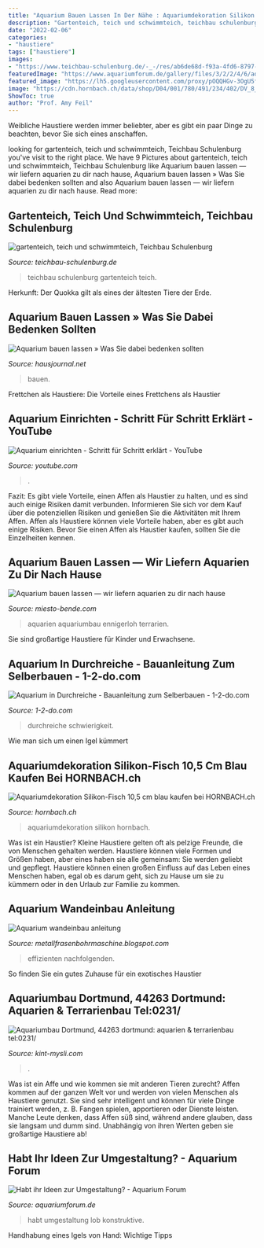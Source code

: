 ```yaml
---
title: "Aquarium Bauen Lassen In Der Nähe : Aquariumdekoration Silikon Hornbach"
description: "Gartenteich, teich und schwimmteich, teichbau schulenburg"
date: "2022-02-06"
categories:
- "haustiere"
tags: ["haustiere"]
images:
- "https://www.teichbau-schulenburg.de/-_-/res/ab6de68d-f93a-4fd6-8797-ee6dbfa50aff/images/files/ab6de68d-f93a-4fd6-8797-ee6dbfa50aff/97501a1c-8ff7-4ada-9d1a-9c5299a2863e/768-768/cfe1f3bdffc082a4a5cd8d6c1631e602e9ea0c11"
featuredImage: "https://www.aquariumforum.de/gallery/files/3/2/2/4/6/aquarium42-med.jpg"
featured_image: "https://lh5.googleusercontent.com/proxy/pOQQHGv-3OgU5fnc_MQGR_9BS5j73taVVUOUYNQmDDwVhb_MAqX95O7lBQiWIpbNPc-eIQ=s0-d"
image: "https://cdn.hornbach.ch/data/shop/D04/001/780/491/234/402/DV_8_6469127_01_4c_DE_20170918174912.jpg"
ShowToc: true
author: "Prof. Amy Feil"
---
```



Weibliche Haustiere werden immer beliebter, aber es gibt ein paar Dinge zu beachten, bevor Sie sich eines anschaffen.

	

		
looking for gartenteich, teich und schwimmteich, Teichbau Schulenburg you've visit to the right place. We have 9 Pictures about gartenteich, teich und schwimmteich, Teichbau Schulenburg like Aquarium bauen lassen — wir liefern aquarien zu dir nach hause, Aquarium bauen lassen » Was Sie dabei bedenken sollten and also Aquarium bauen lassen — wir liefern aquarien zu dir nach hause. Read more:
		
    
## Gartenteich, Teich Und Schwimmteich, Teichbau Schulenburg

<img loading=lazy src="https://www.teichbau-schulenburg.de/-_-/res/ab6de68d-f93a-4fd6-8797-ee6dbfa50aff/images/files/ab6de68d-f93a-4fd6-8797-ee6dbfa50aff/97501a1c-8ff7-4ada-9d1a-9c5299a2863e/768-768/cfe1f3bdffc082a4a5cd8d6c1631e602e9ea0c11" onerror="this.onerror=null;this.src='https://tse2.mm.bing.net/th?id=OIP.lYwdgvcvF3BQ57rKl1qxBQHaHa&amp;pid=15.1';" alt="gartenteich, teich und schwimmteich, Teichbau Schulenburg">

_Source: teichbau-schulenburg.de_

>teichbau schulenburg gartenteich teich. 

	

Herkunft: Der Quokka gilt als eines der ältesten Tiere der Erde.

    
## Aquarium Bauen Lassen » Was Sie Dabei Bedenken Sollten

<img loading=lazy src="https://www.hausjournal.net/wp-content/uploads/Aquarium-bauen-lassen-292x203.jpg" onerror="this.onerror=null;this.src='https://tse2.mm.bing.net/th?id=OIP.TbQYyrZz0ZhKGESMQASJ9AAAAA&amp;pid=15.1';" alt="Aquarium bauen lassen » Was Sie dabei bedenken sollten">

_Source: hausjournal.net_

>bauen. 

	

Frettchen als Haustiere: Die Vorteile eines Frettchens als Haustier

    
## Aquarium Einrichten - Schritt Für Schritt Erklärt - YouTube

<img loading=lazy src="https://i.ytimg.com/vi/KymxQ91pWFg/hqdefault.jpg" onerror="this.onerror=null;this.src='https://tse4.mm.bing.net/th?id=OIP.E-QtmS0JLCL7ZZoUeRYMQgHaFj&amp;pid=15.1';" alt="Aquarium einrichten - Schritt für Schritt erklärt - YouTube">

_Source: youtube.com_

>. 

	

Fazit: Es gibt viele Vorteile, einen Affen als Haustier zu halten, und es sind auch einige Risiken damit verbunden. Informieren Sie sich vor dem Kauf über die potenziellen Risiken und genießen Sie die Aktivitäten mit Ihrem Affen.
Affen als Haustiere können viele Vorteile haben, aber es gibt auch einige Risiken. Bevor Sie einen Affen als Haustier kaufen, sollten Sie die Einzelheiten kennen.

    
## Aquarium Bauen Lassen — Wir Liefern Aquarien Zu Dir Nach Hause

<img loading=lazy src="https://miesto-bende.com/fmqh/TjmRAJlZusYGixWYWHDeBwHaE6.jpg" onerror="this.onerror=null;this.src='https://tse1.mm.bing.net/th?id=OIP.2-hMCGJe2RsphGIeyCElxAAAAA&amp;pid=15.1';" alt="Aquarium bauen lassen — wir liefern aquarien zu dir nach hause">

_Source: miesto-bende.com_

>aquarien aquariumbau ennigerloh terrarien. 

	

Sie sind großartige Haustiere für Kinder und Erwachsene.

    
## Aquarium In Durchreiche - Bauanleitung Zum Selberbauen - 1-2-do.com

<img loading=lazy src="https://diy.1-2-do.com/content/uploads/project/2/9/3/1/3c36dc8dcb_750x500-C.JPG" onerror="this.onerror=null;this.src='https://tse4.mm.bing.net/th?id=OIP.XDagz281dtPciPwAfVYybgHaE8&amp;pid=15.1';" alt="Aquarium in Durchreiche - Bauanleitung zum Selberbauen - 1-2-do.com">

_Source: 1-2-do.com_

>durchreiche schwierigkeit. 

	

Wie man sich um einen Igel kümmert

    
## Aquariumdekoration Silikon-Fisch 10,5 Cm Blau Kaufen Bei HORNBACH.ch

<img loading=lazy src="https://cdn.hornbach.ch/data/shop/D04/001/780/491/234/402/DV_8_6469127_01_4c_DE_20170918174912.jpg" onerror="this.onerror=null;this.src='https://tse3.mm.bing.net/th?id=OIP.gdnCRg7OMDVzuW-Y4Gs2qwHaF7&amp;pid=15.1';" alt="Aquariumdekoration Silikon-Fisch 10,5 cm blau kaufen bei HORNBACH.ch">

_Source: hornbach.ch_

>aquariumdekoration silikon hornbach. 

	

Was ist ein Haustier?
Kleine Haustiere gelten oft als pelzige Freunde, die von Menschen gehalten werden. Haustiere können viele Formen und Größen haben, aber eines haben sie alle gemeinsam: Sie werden geliebt und gepflegt. Haustiere können einen großen Einfluss auf das Leben eines Menschen haben, egal ob es darum geht, sich zu Hause um sie zu kümmern oder in den Urlaub zur Familie zu kommen.

    
## Aquarium Wandeinbau Anleitung

<img loading=lazy src="https://lh5.googleusercontent.com/proxy/pOQQHGv-3OgU5fnc_MQGR_9BS5j73taVVUOUYNQmDDwVhb_MAqX95O7lBQiWIpbNPc-eIQ=s0-d" onerror="this.onerror=null;this.src='https://tse4.mm.bing.net/th?id=OIP.AQoxPVqeOkrln2Y1Z_gqDAHaFj&amp;pid=15.1';" alt="Aquarium wandeinbau anleitung">

_Source: metallfrasenbohrmaschine.blogspot.com_

>effizienten nachfolgenden. 

	

So finden Sie ein gutes Zuhause für ein exotisches Haustier

    
## Aquariumbau Dortmund, 44263 Dortmund: Aquarien &amp; Terrarienbau Tel:0231/

<img loading=lazy src="https://kint-mysli.com/ffvpjv/IVmbRkICV3hW6Z8iIbtPvAHaFZ.jpg" onerror="this.onerror=null;this.src='https://tse3.mm.bing.net/th?id=OIP.n6xKDKHtub6e-xHR3tfoKQAAAA&amp;pid=15.1';" alt="Aquariumbau Dortmund, 44263 dortmund: aquarien &amp; terrarienbau tel:0231/">

_Source: kint-mysli.com_

>. 

	

Was ist ein Affe und wie kommen sie mit anderen Tieren zurecht?
Affen kommen auf der ganzen Welt vor und werden von vielen Menschen als Haustiere genutzt. Sie sind sehr intelligent und können für viele Dinge trainiert werden, z. B. Fangen spielen, apportieren oder Dienste leisten. Manche Leute denken, dass Affen süß sind, während andere glauben, dass sie langsam und dumm sind. Unabhängig von ihren Werten geben sie großartige Haustiere ab!

    
## Habt Ihr Ideen Zur Umgestaltung? - Aquarium Forum

<img loading=lazy src="https://www.aquariumforum.de/gallery/files/3/2/2/4/6/aquarium42-med.jpg" onerror="this.onerror=null;this.src='https://tse1.mm.bing.net/th?id=OIP.TrQX40QKzDYMo2h_UuaUDgHaE8&amp;pid=15.1';" alt="Habt ihr Ideen zur Umgestaltung? - Aquarium Forum">

_Source: aquariumforum.de_

>habt umgestaltung lob konstruktive. 

	

Handhabung eines Igels von Hand: Wichtige Tipps


